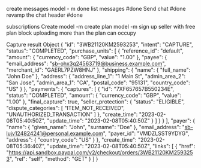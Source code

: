 create messages model - m done
list messages  #done
Send chat #done
revamp the chat header #done

subscriptions
Create model -m
create plan model -m
sign up seller with free plan
block uploading more than the plan can occupy

Capture result Object {
  "id": "3WB21120KM2593253",
  "intent": "CAPTURE",
  "status": "COMPLETED",
  "purchase_units": [
    {
      "reference_id": "default",
      "amount": {
        "currency_code": "GBP",
        "value": "1.00"
      },
      "payee": {
        "email_address": "sb-ohx3q24563719@business.example.com",
        "merchant_id": "GAERL7PZW8HNJ"
      },
      "shipping": {
        "name": {
          "full_name": "John Doe"
        },
        "address": {
          "address_line_1": "1 Main St",
          "admin_area_2": "San Jose",
          "admin_area_1": "CA",
          "postal_code": "95131",
          "country_code": "US"
        }
      },
      "payments": {
        "captures": [
          {
            "id": "7XF657657B550234E",
            "status": "COMPLETED",
            "amount": {
              "currency_code": "GBP",
              "value": "1.00"
            },
            "final_capture": true,
            "seller_protection": {
              "status": "ELIGIBLE",
              "dispute_categories": [
                "ITEM_NOT_RECEIVED",
                "UNAUTHORIZED_TRANSACTION"
              ]
            },
            "create_time": "2023-02-08T05:40:50Z",
            "update_time": "2023-02-08T05:40:50Z"
          }
        ]
      }
    }
  ],
  "payer": {
    "name": {
      "given_name": "John",
      "surname": "Doe"
    },
    "email_address": "sb-lujv124824241@personal.example.com",
    "payer_id": "VMDZLSST9YDYG",
    "address": {
      "country_code": "US"
    }
  },
  "create_time": "2023-02-08T05:36:40Z",
  "update_time": "2023-02-08T05:40:50Z",
  "links": [
    {
      "href": "https://api.sandbox.paypal.com/v2/checkout/orders/3WB21120KM2593253",
      "rel": "self",
      "method": "GET"
    }
  ]
}